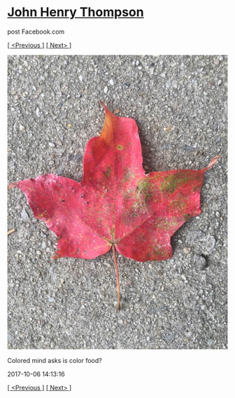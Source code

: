 # [John Henry Thompson](../README.md)
post Facebook.com

[[ <Previous ]](2017-10-06-6.md) [[ Next> ]](2017-10-06-8.md)

[![](../media/2017-10-06/Timeline-Photos-Colored-mind-asks-is-color-food-3.jpg)](../README.md)

Colored mind asks is color food?

2017-10-06 14:13:16

[[ <Previous ]](2017-10-06-6.md) [[ Next> ]](2017-10-06-8.md)